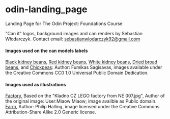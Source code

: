 # odin-landing_page

Landing Page for The Odin Project: Foundations Course

"Can it" logos, background images and can renders by Sebastian Włodarczyk. Contact email: sebastianwlodarczyk92@gmail.com

#### Images used on the can models labels

[Black kidney beans](https://commons.wikimedia.org/wiki/File:Black_kidney_beans.jpg),
[Red kidney beans](https://commons.wikimedia.org/wiki/File:Red_kidney_beans_(2).jpg),
[White kidney beans](https://commons.wikimedia.org/wiki/File:White_kidney_beans_(2).jpg),
[Dried broad beans](https://commons.wikimedia.org/wiki/File:Dried_broad_beans.jpg), and
[Chickpeas](https://commons.wikimedia.org/wiki/File:Chickpeas%F0%9F%AB%98.jpg):
Author: Fumikas Sagisavas, images available under the Creative Commons CC0 1.0 Universal Public Domain Dedication.  

#### Images used as illustrations

[Factory](https://commons.wikimedia.org/wiki/File:Kladno_CZ_LEGO_factory_from_NE_007.jpg),
Based on the "Kladno CZ LEGO factory from NE 007.jpg", Author of the original image: User:Miaow Miaow; image availble as Public domain.  
[Farm](https://commons.wikimedia.org/wiki/File:Broad_beans,_Pensham_Fields_Farm_-_geograph.org.uk_-_741010.jpg),
 Author: Philip Halling, image licensed under the Creative Commons Attribution-Share Alike 2.0 Generic license.
